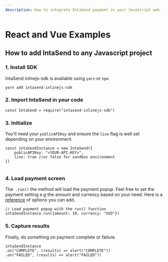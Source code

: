 ```yaml
---
description: How to integrate IntaSend payment in your JavaScript web framework.
---
```


# React and Vue Examples

## How to add IntaSend to any Javascript project

### 1. Install SDK

IntaSend inlinejs-sdk is available using `yarn` or `npm`

```
yarn add intasend-inlinejs-sdk
```

### 2. Import IntaSend in your code

```
const IntaSend = require("intasend-inlinejs-sdk")
```

### 3. Initialize

You'll need your `publicAPIKey` and ensure the `live` flag is well set depending on your environment.

```
const intaSendInstance = new IntaSend({
    publicAPIKey: "<YOUR-API-KEY>",
    live: true //or false for sandbox environment
})
    
```

### 4. Load payment screen

The` .run()` the method will load the payment popup. Feel free to set the payment setting e.g the amount and currency based on your need. Here is a [reference](../payment-data-parameters.md) of options you can add.

```
// Load payment popup with the run() function
intaSendInstance.run({amount: 10, currency: "USD"})
```

### 5. Capture results

Finally, do something on payment complete or failure.

```
intaSendInstance
.on("COMPLETE", (results) => alert("COMPLETE"))
.on("FAILED", (results) => alert("FAILED"))
```
